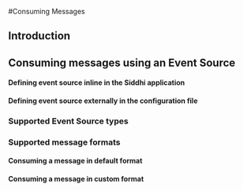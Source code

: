 #Consuming Messages

## Introduction

## Consuming messages using an Event Source

#### Defining event source inline in the Siddhi application

#### Defining event source externally in the configuration file

### Supported Event Source types
<source categories table here> 

### Supported message formats

#### Consuming a message in default format

#### Consuming a message in custom format

